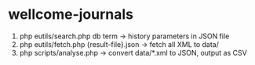 wellcome-journals
=================

1. php eutils/search.php db term -> history parameters in JSON file
2. php eutils/fetch.php {result-file}.json -> fetch all XML to data/
3. php scripts/analyse.php -> convert data/*.xml to JSON, output as CSV
